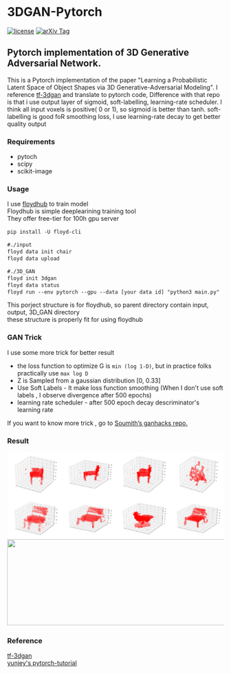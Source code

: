 # 3DGAN-Pytorch

[![license](https://img.shields.io/github/license/mashape/apistatus.svg)](https://github.com/meetshah1995/tf-3dgan/blob/master/LICENSE)
[![arXiv Tag](https://img.shields.io/badge/arXiv-1610.07584-brightgreen.svg)](https://arxiv.org/abs/1610.07584)


## Pytorch implementation of 3D Generative Adversarial Network.

This is a Pytorch implementation of the paper "Learning a Probabilistic Latent Space of Object Shapes 
via 3D Generative-Adversarial Modeling". I reference [ tf-3dgan](https://github.com/meetshah1995/tf-3dgan)  and translate to pytorch code, Difference with that repo is that i use output layer of sigmoid, soft-labelling, learning-rate scheduler. I think all input voxels is positive( 0 or 1), so sigmoid is better than tanh. soft-labelling is good foR smoothing loss, I use learning-rate decay to get better quality output 

### Requirements

* pytoch
* scipy
* scikit-image

### Usage

I use [floydhub](https://www.floydhub.com/) to train model   
Floydhub is simple deeplearining training tool  
They offer free-tier for 100h gpu server
```
pip install -U floyd-cli
```

```
#./input
floyd data init chair
floyd data upload
```
```
#./3D_GAN
floyd init 3dgan
floyd data status
floyd run --env pytorch --gpu --data [your data id] "python3 main.py"
```

This porject structure is for floydhub, so parent directory contain input, output, 3D_GAN directory  
these structure is properly fit for using floydhub

### GAN Trick
I use some more trick for better result
* the loss function to optimize G is `min (log 1-D)`, but in practice folks practically use `max log D`
* Z is Sampled from a gaussian distribution [0, 0.33]
* Use Soft Labels - It make loss function smoothing (When I don't use soft labels , I observe divergence after 500 epochs)
* learning rate scheduler - after 500 epoch decay descriminator's learning rate

If you want to know more trick , 
go to  [Soumith’s ganhacks repo.](https://github.com/soumith/ganhacks)

### Result

<img width="1600" height="200" src="./src/293040.png"></img>
<img width="1600" height="200" src="./src/293040_visdom.png"></img>

### Reference

[ tf-3dgan](https://github.com/meetshah1995/tf-3dgan)  
[yunjey's pytorch-tutorial](https://github.com/yunjey/pytorch-tutorial)
